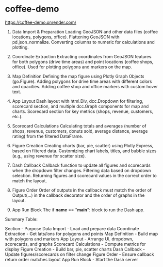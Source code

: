 # coffee-demo

https://coffee-demo.onrender.com/


1. Data Import & Preparation
Loading GeoJSON and other data files (coffee locations, polygons, office).
Flattening GeoJSON with pd.json_normalize.
Converting columns to numeric for calculations and plotting.

3. Coordinate Extraction
Extracting coordinates from GeoJSON features for both polygons (drive time areas) and point locations (coffee shops, office).
Used for plotting polygons and markers on the map.

5. Map Definition
Defining the map figure using Plotly Graph Objects (go.Figure).
Adding polygons for drive time areas with different colors and opacities.
Adding coffee shop and office markers with custom hover text.

7. App Layout
Dash layout with html.Div, dcc.Dropdown for filtering, scorecard section, and multiple dcc.Graph components for map and charts.
Scorecard section for key metrics (shops, revenue, customers, etc.).

9. Scorecard Calculations
Calculating totals and averages (number of shops, revenue, customers, donuts sold, average distance, average rating) from the filtered DataFrame.

10. Figure Creation
Creating charts (bar, pie, scatter) using Plotly Express, based on filtered data.
Customizing chart labels, titles, and bubble sizes (e.g., using revenue for scatter size).

12. Dash Callback
Callback function to update all figures and scorecards when the dropdown filter changes.
Filtering data based on dropdown selection.
Returning figures and scorecard values in the correct order to match the layout.

14. Figure Order
Order of outputs in the callback must match the order of Output(...) in the callback decorator and the order of graphs in the layout.

16. App Run Block
The if __name__ == "__main__": block to run the Dash app.


Summary Table:

Section	- Purpose
Data Import - Load and prepare data
Coordinate Extraction - Get lats/lons for polygons and points
Map Definition -	Build map with polygons and markers
App Layout -	Arrange UI, dropdown, scorecards, and graphs
Scorecard Calculations -	Compute metrics for display
Figure Creation -	Build bar, pie, scatter charts
Dash Callback -	Update figures/scorecards on filter change
Figure Order -	Ensure callback return order matches layout
App Run Block -	Start the Dash server
